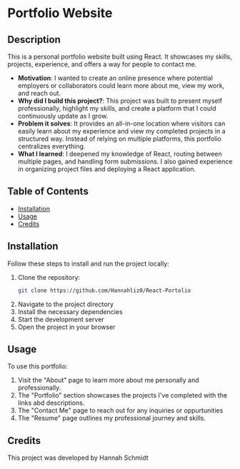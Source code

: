 # <My Portfolio>

# Portfolio Website

## Description

This is a personal portfolio website built using React. It showcases my skills, projects, experience, and offers a way for people to contact me.

- **Motivation**: I wanted to create an online presence where potential employers or collaborators could learn more about me, view my work, and reach out.
- **Why did I build this project?**: This project was built to present myself professionally, highlight my skills, and create a platform that I could continuously update as I grow.
- **Problem it solves**: It provides an all-in-one location where visitors can easily learn about my experience and view my completed projects in a structured way. Instead of relying on multiple platforms, this portfolio centralizes everything.
- **What I learned**: I deepened my knowledge of React, routing between multiple pages, and handling form submissions. I also gained experience in organizing project files and deploying a React application.

## Table of Contents

- [Installation](#installation)
- [Usage](#usage)
- [Credits](#credits)


## Installation

Follow these steps to install and run the project locally:

1. Clone the repository:  
   ```bash
   git clone https://github.com/Hannahliz0/React-Portolio

2. Navigate to the project directory
3. Install the necessary dependencies
4. Start the development server
5. Open the project in your browser


## Usage

To use this portfolio:

1. Visit the "About" page to learn more about me personally and professionally.
2. The "Portfolio" section showcases the projects I've completed with the links abd descriptions.
3. The "Contact Me" page to reach out for any inquiries or oppurtunities
4. The "Resume" page outlines my professional journey and skills.

## Credits

This project was developed by Hannah Schmidt
